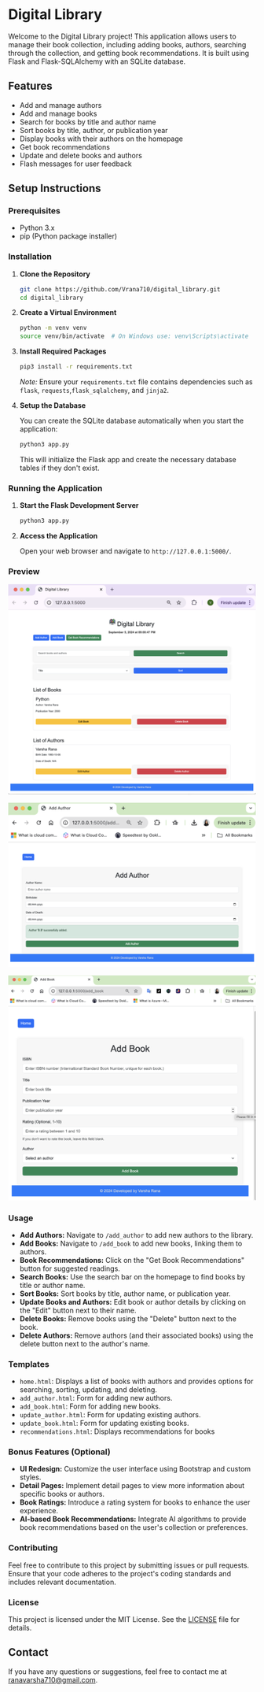 # Digital Library

Welcome to the Digital Library project! This application allows users to manage their book collection, including adding books, authors, searching through the collection, and getting book recommendations. It is built using Flask and Flask-SQLAlchemy with an SQLite database.

## Features

- Add and manage authors
- Add and manage books
- Search for books by title and author name
- Sort books by title, author, or publication year
- Display books with their authors on the homepage
- Get book recommendations
- Update and delete books and authors
- Flash messages for user feedback

## Setup Instructions

### Prerequisites

- Python 3.x
- pip (Python package installer)

### Installation

1. **Clone the Repository**

   ```bash
   git clone https://github.com/Vrana710/digital_library.git
   cd digital_library
   ```

2. **Create a Virtual Environment**

   ```bash
   python -m venv venv
   source venv/bin/activate  # On Windows use: venv\Scripts\activate
   ```

3. **Install Required Packages**

   ```bash
   pip3 install -r requirements.txt
   ```

   *Note:* Ensure your `requirements.txt` file contains dependencies such as `flask`, `requests`,`flask_sqlalchemy`, and `jinja2`.

4. **Setup the Database**

   You can create the SQLite database automatically when you start the application:

   ```bash
   python3 app.py
   ```

   This will initialize the Flask app and create the necessary database tables if they don't exist.

### Running the Application

1. **Start the Flask Development Server**

   ```bash
   python3 app.py
   ```

2. **Access the Application**

   Open your web browser and navigate to `http://127.0.0.1:5000/`.

### Preview

![Home](./static/images/home.png)

![Add Author](./static/images/Add_Author.png)

![Add Book](./static/images/Add_Book.png)

### Usage

- **Add Authors:** Navigate to `/add_author` to add new authors to the library.
- **Add Books:** Navigate to `/add_book` to add new books, linking them to authors.
- **Book Recommendations:** Click on the "Get Book Recommendations" button for suggested readings.
- **Search Books:** Use the search bar on the homepage to find books by title or author name.
- **Sort Books:** Sort books by title, author name, or publication year.
- **Update Books and Authors:** Edit book or author details by clicking on the "Edit" button next to their name.
- **Delete Books:** Remove books using the "Delete" button next to the book.
- **Delete Authors:** Remove authors (and their associated books) using the delete button next to the author's name.

### Templates

- `home.html`: Displays a list of books with authors and provides options for searching, sorting, updating, and deleting.
- `add_author.html`: Form for adding new authors.
- `add_book.html`: Form for adding new books.
- `update_author.html`: Form for updating existing authors.
- `update_book.html`: Form for updating existing books.
- `recommendations.html`: Displays recommendations for books

### Bonus Features (Optional)

- **UI Redesign:** Customize the user interface using Bootstrap and custom styles.
- **Detail Pages:** Implement detail pages to view more information about specific books or authors.
- **Book Ratings:** Introduce a rating system for books to enhance the user experience.
- **AI-based Book Recommendations:** Integrate AI algorithms to provide book recommendations based on the user's collection or preferences.

### Contributing

Feel free to contribute to this project by submitting issues or pull requests. Ensure that your code adheres to the project's coding standards and includes relevant documentation.

### License

This project is licensed under the MIT License. See the [LICENSE](LICENSE) file for details.

## Contact

If you have any questions or suggestions, feel free to contact me at [ranavarsha710@gmail.com](mailto:ranavarsha710@gmail.com).

